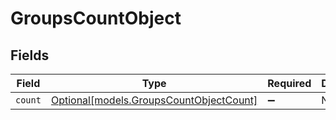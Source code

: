 # GroupsCountObject


## Fields

| Field                                                                          | Type                                                                           | Required                                                                       | Description                                                                    |
| ------------------------------------------------------------------------------ | ------------------------------------------------------------------------------ | ------------------------------------------------------------------------------ | ------------------------------------------------------------------------------ |
| `count`                                                                        | [Optional[models.GroupsCountObjectCount]](../models/groupscountobjectcount.md) | :heavy_minus_sign:                                                             | N/A                                                                            |